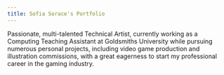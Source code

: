 ```yaml
---
title: Sofia Sorace's Portfolio
---
```


Passionate, multi-talented Technical Artist, currently working as a Computing Teaching Assistant 
at Goldsmiths University while pursuing numerous personal projects, including video game 
production and illustration commissions, with a great eagerness to start my professional career 
in the gaming industry.
